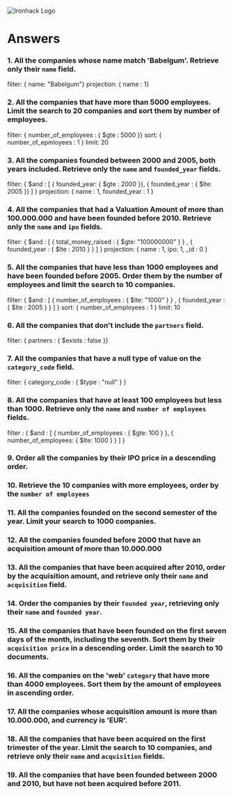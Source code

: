 ![Ironhack Logo](https://i.imgur.com/1QgrNNw.png)

# Answers

### 1. All the companies whose name match 'Babelgum'. Retrieve only their `name` field.

filter: { name: "Babelgum"}
projection: { name : 1}

### 2. All the companies that have more than 5000 employees. Limit the search to 20 companies and sort them by **number of employees**.

filter: { number_of_employees : { $gte : 5000 }}
sort: { number_of_epmloyees : 1 }
limit: 20

### 3. All the companies founded between 2000 and 2005, both years included. Retrieve only the `name` and `founded_year` fields.

filter: { $and : [ { founded_year: { $gte : 2000 }}, { founded_year : { $lte: 2005 }} ] }
projection: { name : 1, founded_year : 1 }

### 4. All the companies that had a Valuation Amount of more than 100.000.000 and have been founded before 2010. Retrieve only the `name` and `ipo` fields.

filter: { $and : [ { total_money_raised : { $gte: "100000000" } } , { founded_year : { $lte : 2010 } } ] }
projection: { name : 1, ipo: 1, _id : 0 }


### 5. All the companies that have less than 1000 employees and have been founded before 2005. Order them by the number of employees and limit the search to 10 companies.

filter: { $and : [ { number_of_employees : { $lte: "1000" } } , { founded_year : { $lte : 2005 } } ] }
sort: { number_of_employees : 1 }
limit: 10


### 6. All the companies that don't include the `partners` field.

filter: { partners : { $exists : false }}

### 7. All the companies that have a null type of value on the `category_code` field.

filter: { category_code : { $type : "null" } }

### 8. All the companies that have at least 100 employees but less than 1000. Retrieve only the `name` and `number of employees` fields.

filter : { $and : [ { number_of_employees : { $gte: 100 } }, { number_of_employees: { $lte: 1000 } } ] }

### 9. Order all the companies by their IPO price in a descending order.

<!-- Your Code Goes Here -->

### 10. Retrieve the 10 companies with more employees, order by the `number of employees`

<!-- Your Code Goes Here -->

### 11. All the companies founded on the second semester of the year. Limit your search to 1000 companies.

<!-- Your Code Goes Here -->

### 12. All the companies founded before 2000 that have an acquisition amount of more than 10.000.000

<!-- Your Code Goes Here -->

### 13. All the companies that have been acquired after 2010, order by the acquisition amount, and retrieve only their `name` and `acquisition` field.

<!-- Your Code Goes Here -->

### 14. Order the companies by their `founded year`, retrieving only their `name` and `founded year`.

<!-- Your Code Goes Here -->

### 15. All the companies that have been founded on the first seven days of the month, including the seventh. Sort them by their `acquisition price` in a descending order. Limit the search to 10 documents.

<!-- Your Code Goes Here -->

### 16. All the companies on the 'web' `category` that have more than 4000 employees. Sort them by the amount of employees in ascending order.

<!-- Your Code Goes Here -->

### 17. All the companies whose acquisition amount is more than 10.000.000, and currency is 'EUR'.

<!-- Your Code Goes Here -->

### 18. All the companies that have been acquired on the first trimester of the year. Limit the search to 10 companies, and retrieve only their `name` and `acquisition` fields.

<!-- Your Code Goes Here -->

### 19. All the companies that have been founded between 2000 and 2010, but have not been acquired before 2011.

<!-- Your Code Goes Here -->
